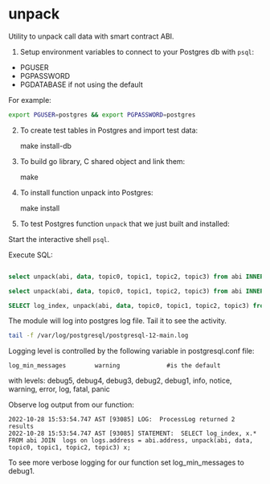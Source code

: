 # unpack

Utility to unpack call data with smart contract ABI.

1. Setup environment variables to connect to your Postgres db with
   `psql`:

- PGUSER
- PGPASSWORD
- PGDATABASE if not using the default

For example:

```bash
export PGUSER=postgres && export PGPASSWORD=postgres
```

2. To create test tables in Postgres and import test data:

    make install-db

3. To build go library, C shared object and link them:

    make

4. To install function unpack into Postgres:

    make install

5. To test Postgres function `unpack` that we just built and installed:

Start the interactive shell `psql`.

Execute SQL:

```sql

select unpack(abi, data, topic0, topic1, topic2, topic3) from abi INNER JOIN logs ON logs.address = abi.address where abi.address = '0xa506758544a71943b5e8728d2df8ec9e72473a9a';

select unpack(abi, data, topic0, topic1, topic2, topic3) from abi INNER JOIN logs ON logs.address = abi.address;

SELECT log_index, unpack(abi, data, topic0, topic1, topic2, topic3) from abi INNER JOIN logs ON logs.address = abi.address;
```

The module will log into postgres log file. Tail it to see the activity.

```bash
tail -f /var/log/postgresql/postgresql-12-main.log
```

Logging level is controlled by the following variable in postgresql.conf file:

````
log_min_messages		warning  			#is the default
````

with levels: debug5, debug4, debug3, debug2, debug1, info, notice, warning, error, log, fatal, panic

Observe log output from our function:

```
2022-10-28 15:53:54.747 AST [93085] LOG:  ProcessLog returned 2 results
2022-10-28 15:53:54.747 AST [93085] STATEMENT:  SELECT log_index, x.* FROM abi JOIN  logs on logs.address = abi.address, unpack(abi, data, topic0, topic1, topic2, topic3) x;
```

To see more verbose logging for our function set log_min_messages to debug1.